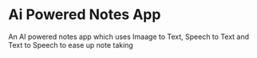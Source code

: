 # Ai Powered Notes App

An AI powered notes app which uses Imaage to Text, Speech to Text and Text to Speech to ease up note taking


